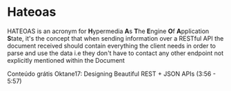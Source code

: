 # Hateoas

HATEOAS is an acronym for <b>H</b>ypermedia <b>A</b>s <b>T</b>he <b>E</b>ngine <b>O</b>f <b>A</b>pplication <b>S</b>tate, it's the concept that when sending information over a RESTful API the document received should contain everything the client needs in order to parse and use the data i.e they don't have to contact any other endpoint not explicitly mentioned within the Document

<ResourceGroupTitle>Conteúdo grátis</ResourceGroupTitle>
<BadgeLink badgeText='Watch' href='https://youtu.be/MiOSzpfP1Ww?t=236'>Oktane17: Designing Beautiful REST + JSON APIs (3:56 - 5:57)</BadgeLink>

